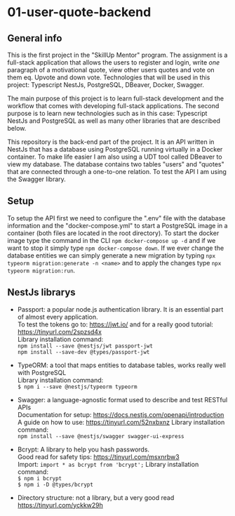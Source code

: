 # 01-user-quote-backend
## General info
This is the first project in the "SkillUp Mentor" program. The assignment is a full-stack application that allows the users to register and login, write *one* paragraph of a motivational quote, view other users quotes and vote on them eq. Upvote and down vote. Technologies that will be used in this project: Typescript NestJs, PostgreSQL, DBeaver, Docker, Swagger.

The main purpose of this project is to learn full-stack development and the workflow that comes with developing full-stack applications. The second purpose is to learn new technologies such as in this case: Typescript NestJs and PostgreSQL as well as many other libraries that are described below.

This repository is the back-end part of the project. It is an API written in NestJs that has a database using PostgreSQL running virtually in a Docker container. To make life easier I am also using a UDT tool called DBeaver to view my database. The database contains two tables "users" and "quotes" that are connected through a one-to-one relation. To test the API I am using the Swagger library.

## Setup
To setup the API first we need to configure the ".env" file with the database information and the "docker-compose.yml" to start a PostgreSQL image in a container (both files are located in the root directory). To start the docker image type the command in the CLI  `npm docker-compose up -d` and if we want to stop it simply type `npm docker-compose down`. If we ever change the database entities we can simply generate a new migration by typing `npx typeorm migration:generate -n <name>` and to apply the changes type `npx typeorm migration:run`.

## NestJs librarys
- Passport: a popular node.js authentication library. It is an essential part of almost every application. </br>
To test the tokens go to: https://jwt.io/ and for a really good tutorial: https://tinyurl.com/2spzsd4x </br>
Library installation command: </br>
`npm install --save @nestjs/jwt passport-jwt` </br>
`npm install --save-dev @types/passport-jwt` </br>

- TypeORM: a tool that maps entities to database tables, works really well with PostgreSQL </br>
Library installation command: </br>
`$ npm i --save @nestjs/typeorm typeorm`

- Swagger: a language-agnostic format used to describe and test RESTful APIs </br>
Documentation for setup: https://docs.nestjs.com/openapi/introduction
A guide on how to use: https://tinyurl.com/52nxbxnz
Library installation command: </br>
`npm install --save @nestjs/swagger swagger-ui-express` </br>

- Bcrypt: A library to help you hash passwords. </br>
Good read for safety tips: https://tinyurl.com/msxnrbw3 </br>
Import: `import * as bcrypt from 'bcrypt';`
Library installation command:  </br> 
`$ npm i bcrypt` </br>
`$ npm i -D @types/bcrypt` </br>

- Directory structure: not a library, but a very good read </br>
 https://tinyurl.com/yckkw29h


